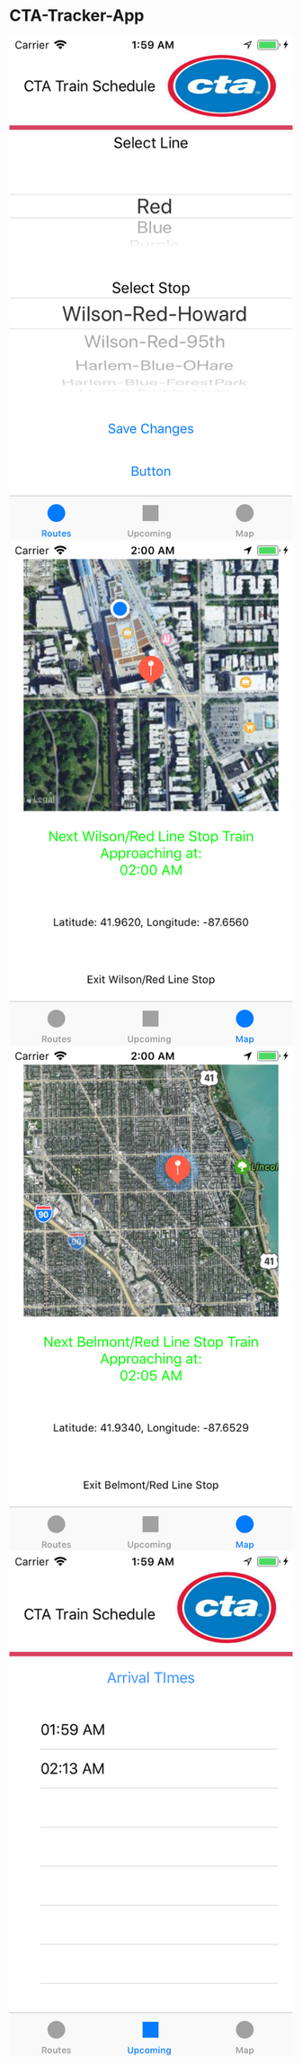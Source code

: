 # CTA-Tracker-App
![alt text](https://github.com/cwill1/CTA-Tracker-App/blob/master/ctapic4.png)
![alt text](https://github.com/cwill1/CTA-Tracker-App/blob/master/ctapic2.png)
![alt text](https://github.com/cwill1/CTA-Tracker-App/blob/master/ctapic1.png)
![alt text](https://github.com/cwill1/CTA-Tracker-App/blob/master/ctapic3.png)

